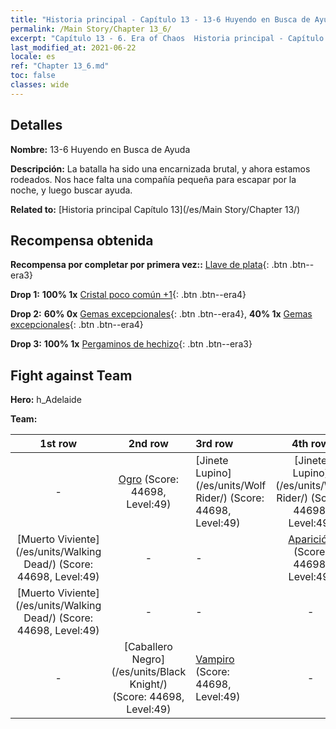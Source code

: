```yaml
---
title: "Historia principal - Capítulo 13 - 13-6 Huyendo en Busca de Ayuda"
permalink: /Main Story/Chapter 13_6/
excerpt: "Capítulo 13 - 6. Era of Chaos  Historia principal - Capítulo 13_6. 13-6 Huyendo en Busca de Ayuda"
last_modified_at: 2021-06-22
locale: es
ref: "Chapter 13_6.md"
toc: false
classes: wide
---
```


## Detalles

 **Nombre:** 13-6 Huyendo en Busca de Ayuda

 **Descripción:** La batalla ha sido una encarnizada brutal, y ahora estamos rodeados. Nos hace falta una compañía pequeña para escapar por la noche, y luego buscar ayuda.

 **Related to:** [Historia principal Capítulo 13](/es/Main Story/Chapter 13/)

## Recompensa obtenida

 **Recompensa por completar por primera vez::** [Llave de plata](/ItemsES/con_693/){: .btn .btn--era3}

 **Drop 1:** **100% 1x** [Cristal poco común +1](/ItemsES/mat_45/){: .btn .btn--era4}

 **Drop 2:** **60% 0x** [Gemas excepcionales](/ItemsES/mat_37/){: .btn .btn--era4}, **40% 1x** [Gemas excepcionales](/ItemsES/mat_37/){: .btn .btn--era4}

 **Drop 3:** **100% 1x** [Pergaminos de hechizo](/ItemsES/con_694/){: .btn .btn--era3}


## Fight against Team
 **Hero:** h_Adelaide

 **Team:**


  | 1st row | 2nd row | 3rd row | 4th row |
  |:----:|:----:|:----|:----:|
  | - | [Ogro](/es/units/Ogre/) (Score: 44698, Level:49)  | [Jinete Lupino](/es/units/Wolf Rider/) (Score: 44698, Level:49)  | [Jinete Lupino](/es/units/Wolf Rider/) (Score: 44698, Level:49)  |
  | [Muerto Viviente](/es/units/Walking Dead/) (Score: 44698, Level:49)  | - | - | [Aparición](/es/units/Wight/) (Score: 44698, Level:49)  |
  | [Muerto Viviente](/es/units/Walking Dead/) (Score: 44698, Level:49)  | - | - | - |
  | - | [Caballero Negro](/es/units/Black Knight/) (Score: 44698, Level:49)  | [Vampiro](/es/units/Vampire/) (Score: 44698, Level:49)  | - |


